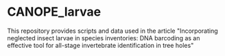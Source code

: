 # CANOPE_larvae
This repository provides scripts and data used in the article "Incorporating neglected insect larvae in species inventories: DNA barcoding as an effective tool for all-stage invertebrate identification in tree holes" 
